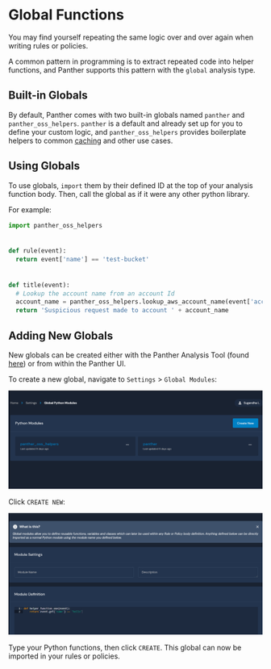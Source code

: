 # Global Functions

You may find yourself repeating the same logic over and over again when writing rules or policies.

A common pattern in programming is to extract repeated code into helper functions, and Panther supports this pattern with the `global` analysis type.

## Built-in Globals

By default, Panther comes with two built-in globals named `panther` and `panther_oss_helpers`. `panther` is a default and already set up for you to define your custom logic, and `panther_oss_helpers` provides boilerplate helpers to common [caching](caching.md) and other use cases.

## Using Globals

To use globals, `import` them by their defined ID at the top of your analysis function body. Then, call the global as if it were any other python library.

For example:

```python
import panther_oss_helpers


def rule(event):
  return event['name'] == 'test-bucket'


def title(event):
  # Lookup the account name from an account Id
  account_name = panther_oss_helpers.lookup_aws_account_name(event['accountId'])
  return 'Suspicious request made to account ' + account_name
```

## Adding New Globals

New globals can be created either with the Panther Analysis Tool (found [here](panther-analysis-tool.md#globals)) or from within the Panther UI.

To create a new global, navigate to `Settings` > `Global Modules`:

![List Globals](../.gitbook/assets/analysis/globals-list.png)

Click `CREATE NEW`:

![Create New Global](../.gitbook/assets/analysis/globals-create.png)

Type your Python functions, then click `CREATE`. This global can now be imported in your rules or policies.
